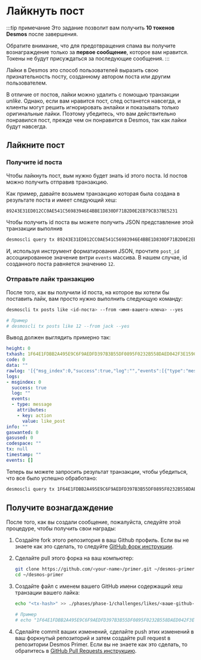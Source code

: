 # Лайкнуть пост
:::tip примечание 
Это задание позволит вам получить **10 токенов Desmos** после завершения.   

Обратите внимание, что для предотвращения спама вы получите вознаграждение только за **первое сообщение**, которое вам нравится. Токены не будут присуждаться за последующие сообщения.
:::  

Лайки в Desmos это способ пользователей выразить свою признательность посту, созданному автором поста или другим пользователем.

В отличие от постов, лайки можно удалить с помощью транзакции _unlike_. Однако, если вам нравится пост, след останется навсегда, и клиенты могут решить игнорировать анлайки и показывать только оригинальные лайки. Поэтому убедитесь, что вам действительно понравился пост, прежде чем он понравится в Desmos, так как лайки будут навсегда.

## Лайкните пост
### Получите id поста
Чтобы лайкнуть пост, вым нужно будет знать id этого поста. Id постов можно получить отправив транзакцию. 

Как пример, давайте возьмем транзакцию которая была создана в результате поста и имеет следующий хеш:  

```
89243E31ED012CC0AE541C56983946E4BBE1D830DF71B2D0E2EB79CB37BE5231
```

Чтобы получить id поста вы можете получить JSON представление этой транзакции выполнив

```bash
desmoscli query tx 89243E31ED012CC0AE541C56983946E4BBE1D830DF71B2D0E2EB79CB37BE5231 --output json
```

И, используя инструмент форматирования JSON, прочтите `post_id` ассоциированное значение внтри `events` массива. В нашем случае, id созданного поста равняется значению `12`.

### Отправьте лайк транзакцию
После того, как вы получили id поста, на которое вы хотели бы поставить лайк, вам просто нужно выполнить следующую команду:

```bash
desmoscli tx posts like <id-поста> --from <имя-вашего-ключа> --yes

# Пример 
# desmoscli tx posts like 12 --from jack --yes
```

Вывод должен выглядить примерно так:

```yml
height: 0
txhash: 1F64E1FDBB2A495E9C6F9AEDFD397B3B55DF0895F0232B558DAED042F3E159C9
code: 0
data: ""
rawlog: '[{"msg_index":0,"success":true,"log":"","events":[{"type":"message","attributes":[{"key":"action","value":"like_post"}]}]}]'
logs:
- msgindex: 0
  success: true
  log: ""
  events:
  - type: message
    attributes:
    - key: action
      value: like_post
info: ""
gaswanted: 0
gasused: 0
codespace: ""
tx: null
timestamp: ""
events: []
```

Теперь вы можете запросить результат транзакции, чтобы убедиться, что все было успешно обработано:

```bash
desmoscli query tx 1F64E1FDBB2A495E9C6F9AEDFD397B3B55DF0895F0232B558DAED042F3E159C9 --output json
```

## Получите вознагдаждение 
После того, как вы создали сообщение, пожалуйста, следуйте этой процедуре, чтобы получить свои награды:

1. Создайте fork этого репозитория в ваш Github профиль. 
   Если вы не знаете как это сделать, то следуйте [GitHub форк инструкции](https://help.github.com/en/github/getting-started-with-github/fork-a-repo).

2. Сделайте pull этого форка на ваш компьютер:   
   ```bash
   git clone https://github.com/<your-name>/primer.git ~/desmos-primer
   cd ~/desmos-primer
   ```

3. Создайте файл с именем вашего GitHub имени содержащий хеш транзации вашего лайка:    
   ```bash
   echo "<tx-hash>" >> ./phases/phase-1/challenges/likes/<ваше-github-имя>
   
   # Пример
   # echo "1F64E1FDBB2A495E9C6F9AEDFD397B3B55DF0895F0232B558DAED042F3E159C9" >> ./phases/phase-1/challenges/likes/RiccardoM
   ```

4. Сделайте commit ваших изменений, сделайте push этих изменений в ваш форкнутый репозиторий и затем создайте pull request в репозитории Desmos Primer. Если вы не знаете как это сделать, то обратитесь в [GitHub Pull Requests инструкцию](https://help.github.com/en/github/collaborating-with-issues-and-pull-requests/creating-a-pull-request).